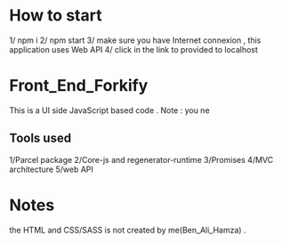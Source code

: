 # How to start

1/ npm i
2/ npm start
3/ make sure you have Internet connexion , this application uses Web API
4/ click in the link to provided to localhost

# Front_End_Forkify

This is a UI side JavaScript based code .
Note : you ne

## Tools used

1/Parcel package
2/Core-js and regenerator-runtime
3/Promises
4/MVC architecture
5/web API

# Notes

the HTML and CSS/SASS is not created by me(Ben_Ali_Hamza) .
